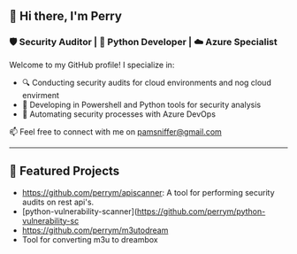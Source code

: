 ## 👋 Hi there, I'm Perry

### 🛡️ Security Auditor | 🐍 Python Developer | ☁️ Azure Specialist

Welcome to my GitHub profile! I specialize in:

- 🔍 Conducting security audits for cloud environments and nog cloud envirment
- 🧰 Developing in Powershell and Python tools for security analysis
- 🚀 Automating security processes with Azure DevOps

📫 Feel free to connect with me on pamsniffer@gmail.com

---

## 📌 Featured Projects

- https://github.com/perrym/apiscanner: A tool for performing security audits on rest api's.
- [python-vulnerability-scanner](https://github.com/perrym/python-vulnerability-sc
- https://github.com/perrym/m3utodream
- Tool for converting m3u to dreambox
